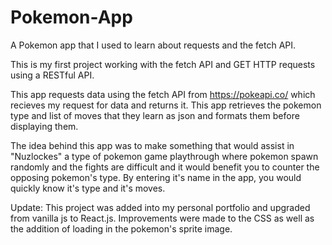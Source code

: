 # Pokemon-App
A Pokemon app that I used to learn about requests and the fetch API.

This is my first project working with the fetch API and GET HTTP requests using a RESTful API.

This app requests data using the fetch API from https://pokeapi.co/ which recieves my request for data and returns it.
This app retrieves the pokemon type and list of moves that they learn as json and formats them before displaying them.

The idea behind this app was to make something that would assist in "Nuzlockes" a type of pokemon game playthrough
where pokemon spawn randomly and the fights are difficult and it would benefit you to counter the opposing pokemon's type.
By entering it's name in the app, you would quickly know it's type and it's moves.


Update: This project was added into my personal portfolio and upgraded from vanilla js to React.js.
Improvements were made to the CSS as well as the addition of loading in the pokemon's sprite image.
